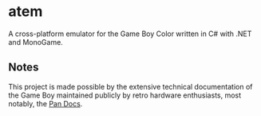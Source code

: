 atem
===
A cross-platform emulator for the Game Boy Color written in C# with .NET and MonoGame.

Notes
---
This project is made possible by the extensive technical documentation of the Game Boy maintained publicly by retro hardware enthusiasts, most notably, the [Pan Docs](https://github.com/gbdev/pandocs).